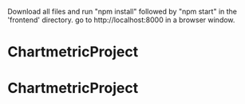 Download all files and run "npm install" followed by "npm start" in the 'frontend' directory.
go to http://localhost:8000 in a browser window.
# ChartmetricProject
# ChartmetricProject
